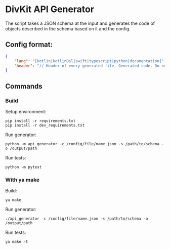 # DivKit API Generator

The script takes a JSON schema at the input and generates the code of objects described in the schema based on it and the config.

## Config format:

```json
{
	"lang": "[kotlin|kotlinDsl|swift|typescript|python|documentation]",
	"header": "// Header of every generated file. Generated code. Do not modify.\nimport some.lib\nimport other.lib\n\n"
}
```

## Commands

### Build

Setup environment:
```shell
pip install -r requirements.txt
pip install -r dev_requirements.txt
```

Run generator:
```shell
python -m api_generator -c /config/file/name.json -s /path/to/schema -o /output/path
```

Run tests:
```shell
python -m pytest
```

### With ya make

Build:
```shell
ya make
```

Run generator:
```shell
./api_generator -c /config/file/name.json -s /path/to/schema -o /output/path
```

Run tests:
```shell
ya make -t
```

